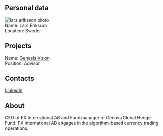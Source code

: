 ## Personal data
![lars eriksson photo](photo/lars_eriksson.png)  
Name:   Lars Eriksson  
Location: Sweden   
## Projects 
Name: [Genesis Vision](../projects/genesis_vision.md)  
Position: Advisor   
## Contacts
[LinkedIn](https://www.linkedin.com/in/lars-eriksson-009940b/)          
## About
CEO of FX International AB and Fund manager of Genova Global Hedge Fund. FX International AB engages in the algorithm-based currency trading operations.
